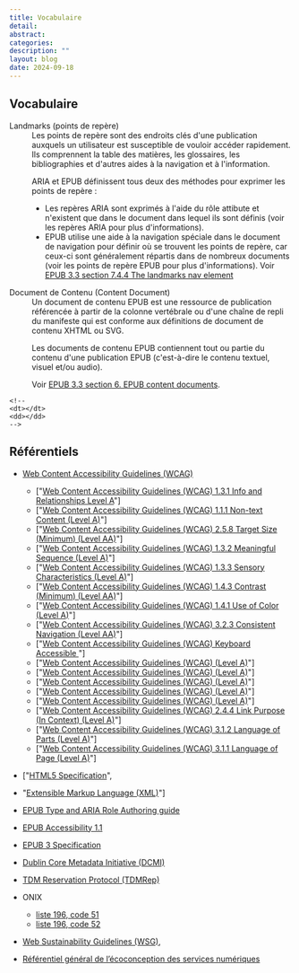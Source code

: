 ```yaml
---
title: Vocabulaire 
detail: 
abstract: 
categories: 
description: ""
layout: blog
date: 2024-09-18
---
```


## Vocabulaire
<dl>
<dt id="landmarks">Landmarks (points de repère)</dt>
<dd>
Les points de repère sont des endroits clés d'une publication auxquels un utilisateur est susceptible de vouloir accéder rapidement. Ils comprennent la table des matières, les glossaires, les bibliographies et d'autres aides à la navigation et à l'information.

ARIA et EPUB définissent tous deux des méthodes pour exprimer les points de repère&nbsp;:
* Les repères ARIA sont exprimés à l'aide du rôle attibute et n'existent que dans le document dans lequel ils sont définis (voir les repères ARIA pour plus d'informations).
* EPUB utilise une aide à la navigation spéciale dans le document de navigation pour définir où se trouvent les points de repère, car ceux-ci sont généralement répartis dans de nombreux documents (voir les points de repère EPUB pour plus d'informations).
Voir [EPUB 3.3 section 7.4.4 The landmarks nav element](https://www.w3.org/TR/epub-33/#sec-nav-landmarks)
</dd>
<dt id="contentdocument">Document de Contenu (Content Document)</dt>
<dd>
Un document de contenu EPUB est une ressource de publication référencée à partir de la colonne vertébrale ou d'une chaîne de repli du manifeste qui est conforme aux définitions de document de contenu XHTML ou SVG.

Les documents de contenu EPUB contiennent tout ou partie du contenu d'une publication EPUB (c'est-à-dire le contenu textuel, visuel et/ou audio).

Voir [EPUB 3.3 section 6. EPUB content documents](https://www.w3.org/TR/epub-33/#sec-contentdocs).
</dd> 



    <!-- 
    <dt></dt>
    <dd></dd> 
    -->

</dl>


## Référentiels

* [Web Content Accessibility Guidelines (WCAG)](https://www.w3.org/WAI/standards-guidelines/wcag/)
     * ["[Web Content Accessibility Guidelines (WCAG) 1.3.1 Info and Relationships Level A](https://www.w3.org/TR/WCAG22/#info-and-relationships)"]
     * ["[Web Content Accessibility Guidelines (WCAG) 1.1.1 Non-text Content (Level A)](https://www.w3.org/TR/WCAG22/#non-text-content)"]
     * ["[Web Content Accessibility Guidelines (WCAG) 2.5.8  Target Size (Minimum) (Level AA)](https://www.w3.org/TR/WCAG22/#target-size-minimum)"]
     * ["[Web Content Accessibility Guidelines (WCAG) 1.3.2 Meaningful Sequence (Level A)](https://www.w3.org/TR/WCAG22/#meaningful-sequence)"]
     * ["[Web Content Accessibility Guidelines (WCAG) 1.3.3 Sensory Characteristics (Level A)](https://www.w3.org/TR/WCAG22/#sensory-characteristics)"]
     * ["[Web Content Accessibility Guidelines (WCAG) 1.4.3 Contrast (Minimum) (Level AA)](https://www.w3.org/TR/WCAG22/#contrast-minimum)"]
     * ["[Web Content Accessibility Guidelines (WCAG)  1.4.1 Use of Color (Level A)](https://www.w3.org/TR/WCAG22/#use-of-color)"]
     * ["[Web Content Accessibility Guidelines (WCAG) 3.2.3 Consistent Navigation (Level AA)](https://www.w3.org/TR/WCAG22/#consistent-navigation)"]
     * ["[Web Content Accessibility Guidelines (WCAG) Keyboard Accessible ](https://www.w3.org/TR/WCAG22/#keyboard-accessible)"]
     * ["[Web Content Accessibility Guidelines (WCAG)  (Level A)]()"]
     * ["[Web Content Accessibility Guidelines (WCAG) (Level A)]()"]
     * ["[Web Content Accessibility Guidelines (WCAG)  (Level A)]()"]
     * ["[Web Content Accessibility Guidelines (WCAG) (Level A)]()"]
     * ["[Web Content Accessibility Guidelines (WCAG)  (Level A)]()"]
     * ["[Web Content Accessibility Guidelines (WCAG) 2.4.4 Link Purpose (In Context) (Level A)](https://www.w3.org/TR/WCAG22/#link-purpose-in-context)"]
     * ["[Web Content Accessibility Guidelines (WCAG) 3.1.2 Language of Parts (Level A)](https://www.w3.org/TR/WCAG22/#language-of-parts)"]
     * ["[Web Content Accessibility Guidelines (WCAG) 3.1.1 Language of Page (Level A)](https://www.w3.org/TR/WCAG22/#language-of-page)"]

     
*  ["[HTML5 Specification](https://html.spec.whatwg.org/)", 
* "[Extensible Markup Language (XML)](https://www.w3.org/TR/xml/)"]

* [EPUB Type and ARIA Role Authoring guide](https://w3c.github.io/epub-specs/epub33/epub-aria-authoring/)
* [EPUB Accessibility 1.1](https://www.w3.org/TR/epub-a11y-11/)
* [EPUB 3 Specification](https://www.w3.org/publishing/epub3/)

* [Dublin Core Metadata Initiative (DCMI)](https://www.dublincore.org/specifications/dublin-core/dcmi-terms/)

* [TDM Reservation Protocol (TDMRep)](https://w3c.github.io/cg-reports/tdmrep/CG-FINAL-tdmrep-20240510/)

* ONIX
  * [liste 196, code 51](https://ns.editeur.org/onix/en/196/51)
  * [liste 196, code 52](https://ns.editeur.org/onix/en/196/52)

* [Web Sustainability Guidelines (WSG)](https://w3c.github.io/sustyweb/#minify-your-html-css-and-javascript"), 

* [Référentiel général de l’écoconception des services numériques](https://www.arcep.fr/uploads/tx_gspublication/consultation-referentiel-ecoconception-services-numeriques_091023.pdf) 